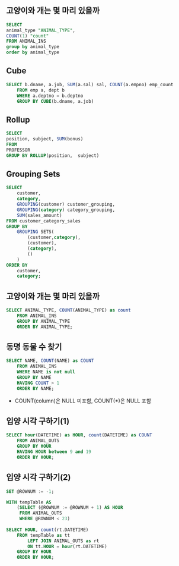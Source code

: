 ## 고양이와 개는 몇 마리 있을까
```sql
SELECT
animal_type "ANIMAL_TYPE",
COUNT(1) "count"
FROM ANIMAL_INS
group by animal_type
order by animal_type
```

## Cube
```sql
SELECT b.dname, a.job, SUM(a.sal) sal, COUNT(a.empno) emp_count 
    FROM emp a, dept b 
    WHERE a.deptno = b.deptno 
    GROUP BY CUBE(b.dname, a.job)
```

## Rollup
```sql
SELECT
position, subject, SUM(bonus)
FROM
PROFESSOR
GROUP BY ROLLUP(position,  subject)
```

## Grouping Sets
```sql
SELECT 
    customer, 
    category,
    GROUPING(customer) customer_grouping,
    GROUPING(category) category_grouping,
    SUM(sales_amount) 
FROM customer_category_sales
GROUP BY 
    GROUPING SETS(
        (customer,category),
        (customer),
        (category),
        ()
    )
ORDER BY 
    customer, 
    category;
```

## 고양이와 개는 몇 마리 있을까
```sql
SELECT ANIMAL_TYPE, COUNT(ANIMAL_TYPE) as count 
    FROM ANIMAL_INS 
    GROUP BY ANIMAL_TYPE 
    ORDER BY ANIMAL_TYPE;
```

## 동명 동물 수 찾기
```sql
SELECT NAME, COUNT(NAME) as COUNT 
    FROM ANIMAL_INS 
    WHERE NAME is not null 
    GROUP BY NAME 
    HAVING COUNT > 1 
    ORDER BY NAME;
```
* COUNT(column)은 NULL 미포함, COUNT(*)은 NULL 포함

## 입양 시각 구하기(1)
```sql
SELECT hour(DATETIME) as HOUR, count(DATETIME) as COUNT 
    FROM ANIMAL_OUTS 
    GROUP BY HOUR 
    HAVING HOUR between 9 and 19 
    ORDER BY HOUR;
```

## 입양 시각 구하기(2)
```sql
SET @ROWNUM := -1; 

WITH tempTable AS 
    (SELECT (@ROWNUM := @ROWNUM + 1) AS HOUR
     FROM ANIMAL_OUTS 
     WHERE @ROWNUM < 23)
     
SELECT HOUR, count(rt.DATETIME)
    FROM tempTable as tt
        LEFT JOIN ANIMAL_OUTS as rt
        ON tt.HOUR = hour(rt.DATETIME)
    GROUP BY HOUR
    ORDER BY HOUR;
```
